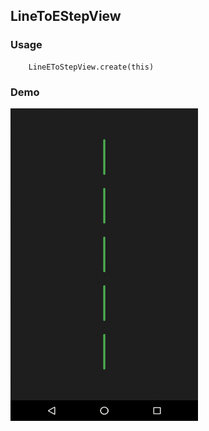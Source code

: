 ## LineToEStepView

### Usage
```
    LineEToStepView.create(this)
```

### Demo

<img src="https://github.com/Anwesh43/LineToEStepView/blob/master/demo/linetoestepview.gif" width="300px" height="500px">
